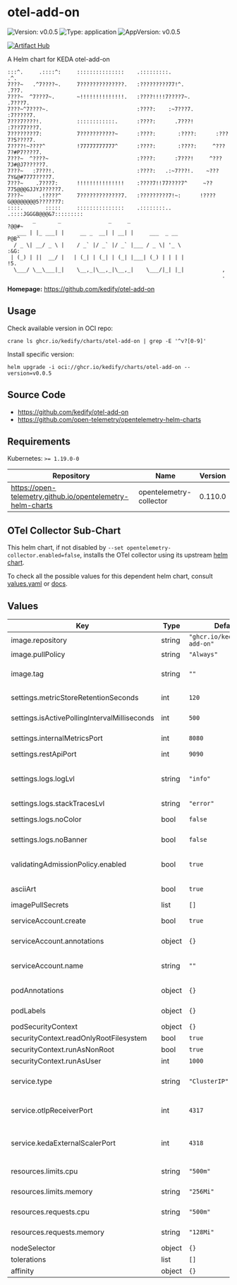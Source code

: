 # otel-add-on

![Version: v0.0.5](https://img.shields.io/badge/Version-v0.0.5-informational?style=flat-square) ![Type: application](https://img.shields.io/badge/Type-application-informational?style=flat-square) ![AppVersion: v0.0.5](https://img.shields.io/badge/AppVersion-v0.0.5-informational?style=flat-square)

[![Artifact Hub](https://img.shields.io/endpoint?url=https://artifacthub.io/badge/repository/otel-add-on)](https://artifacthub.io/packages/search?repo=otel-add-on)

A Helm chart for KEDA otel-add-on

```
:::^.     .::::^:     :::::::::::::::    .:::::::::.                   .^.
7???~   .^7????~.     7??????????????.   :?????????77!^.              .7?7.
7???~  ^7???7~.       ~!!!!!!!!!!!!!!.   :????!!!!7????7~.           .7???7.
7???~^7????~.                            :????:    :~7???7.         :7?????7.
7???7????!.           ::::::::::::.      :????:      .7???!        :7??77???7.
7????????7:           7???????????~      :????:       :????:      :???7?5????7.
7????!~????^          !77777777777^      :????:       :????:     ^???7?#P7????7.
7???~  ^????~                            :????:      :7???!     ^???7J#@J7?????7.
7???~   :7???!.                          :????:   .:~7???!.    ~???7Y&@#7777????7.
7???~    .7???7:      !!!!!!!!!!!!!!!    :????7!!77????7^     ~??775@@@GJJYJ?????7.
7???~     .!????^     7?????????????7.   :?????????7!~:      !????G@@@@@@@@5??????7:
::::.       :::::     :::::::::::::::    .::::::::..        .::::JGGGB@@@&7:::::::::
        _       _               _     _                               ?@@#~
   ___ | |_ ___| |     __ _  __| | __| |     ___  _ __                P@B^
  / _ \| __/ _ \ |    / _` |/ _` |/ _` |___ / _ \| '_ \             :&G:
 | (_) | ||  __/ |   | (_| | (_| | (_| |___| (_) | | | |            !5.
  \___/ \__\___|_|    \__,_|\__,_|\__,_|    \___/|_| |_|            ,
                                                                    .
```

**Homepage:** <https://github.com/kedify/otel-add-on>

## Usage

Check available version in OCI repo:
```
crane ls ghcr.io/kedify/charts/otel-add-on | grep -E '^v?[0-9]'
```

Install specific version:
```
helm upgrade -i oci://ghcr.io/kedify/charts/otel-add-on --version=v0.0.5
```

## Source Code

* <https://github.com/kedify/otel-add-on>
* <https://github.com/open-telemetry/opentelemetry-helm-charts>

## Requirements

Kubernetes: `>= 1.19.0-0`

| Repository | Name | Version |
|------------|------|---------|
| https://open-telemetry.github.io/opentelemetry-helm-charts | opentelemetry-collector | 0.110.0 |

## OTel Collector Sub-Chart

This helm chart, if not disabled by `--set opentelemetry-collector.enabled=false`, installs the OTel collector using
its upstream [helm chart](https://github.com/open-telemetry/opentelemetry-helm-charts/tree/main/charts/opentelemetry-collector).

To check all the possible values for this dependent helm chart, consult [values.yaml](https://github.com/open-telemetry/opentelemetry-helm-charts/blob/main/charts/opentelemetry-collector/values.yaml)
or [docs](https://github.com/open-telemetry/opentelemetry-helm-charts/blob/main/charts/opentelemetry-collector/README.md).

## Values

| Key | Type | Default | Description |
|-----|------|---------|-------------|
| image.repository | string | `"ghcr.io/kedify/otel-add-on"` | Image to use for the Deployment |
| image.pullPolicy | string | `"Always"` | Image pull policy, consult [docs](https://kubernetes.io/docs/concepts/containers/images/#image-pull-policy) |
| image.tag | string | `""` | Image version to use for the Deployment, if not specified, it defaults to `.Chart.AppVersion` |
| settings.metricStoreRetentionSeconds | int | `120` | how long the metrics should be kept in the short term (in memory) storage |
| settings.isActivePollingIntervalMilliseconds | int | `500` | how often (in milliseconds) should the IsActive method be tried |
| settings.internalMetricsPort | int | `8080` | internal (mostly golang) metrics will be exposed on `:8080/metrics` |
| settings.restApiPort | int | `9090` | port where rest api should be listening |
| settings.logs.logLvl | string | `"info"` | Can be one of 'debug', 'info', 'error', or any integer value > 0 which corresponds to custom debug levels of increasing verbosity |
| settings.logs.stackTracesLvl | string | `"error"` | one of: info, error, panic |
| settings.logs.noColor | bool | `false` | if anything else than 'false', the log will not contain colors |
| settings.logs.noBanner | bool | `false` | if anything else than 'false', the log will not print the ascii logo |
| validatingAdmissionPolicy.enabled | bool | `true` | whether the ValidatingAdmissionPolicy and ValidatingAdmissionPolicyBinding resources should be also rendered |
| asciiArt | bool | `true` | should the ascii logo be printed when this helm chart is installed |
| imagePullSecrets | list | `[]` | [details](https://kubernetes.io/docs/concepts/containers/images/#specifying-imagepullsecrets-on-a-pod) |
| serviceAccount.create | bool | `true` | should the service account be also created and linked in the deployment |
| serviceAccount.annotations | object | `{}` | further custom annotation that will be added on the service account |
| serviceAccount.name | string | `""` | name of the service account, defaults to `otel-add-on.fullname` ~ release name if not overriden |
| podAnnotations | object | `{}` | additional custom pod annotations that will be used for pod |
| podLabels | object | `{}` | additional custom pod labels that will be used for pod |
| podSecurityContext | object | `{}` | [details](https://kubernetes.io/docs/tasks/configure-pod-container/security-context/#set-the-security-context-for-a-pod) |
| securityContext.readOnlyRootFilesystem | bool | `true` | [details](https://kubernetes.io/docs/tasks/configure-pod-container/security-context/) |
| securityContext.runAsNonRoot | bool | `true` | [details](https://kubernetes.io/docs/tasks/configure-pod-container/security-context/#implicit-group-memberships-defined-in-etc-group-in-the-container-image) |
| securityContext.runAsUser | int | `1000` | [details](https://kubernetes.io/docs/tasks/configure-pod-container/security-context/#implicit-group-memberships-defined-in-etc-group-in-the-container-image) |
| service.type | string | `"ClusterIP"` | Under this service, the otel add on needs to be reachable by KEDA operator and OTel collector ([details](https://kubernetes.io/docs/concepts/services-networking/service/#publishing-services-service-types)) |
| service.otlpReceiverPort | int | `4317` | OTLP receiver will be opened on this port. OTel exporter configured in the OTel collector needs to have this value set. |
| service.kedaExternalScalerPort | int | `4318` | KEDA external scaler will be opened on this port. ScaledObject's `.spec.triggers[].metadata.scalerAddress` needs to be set to this svc and this port. |
| resources.limits.cpu | string | `"500m"` | cpu limit for the pod, enforced by cgroups ([details](https://kubernetes.io/docs/concepts/configuration/manage-resources-containers/)) |
| resources.limits.memory | string | `"256Mi"` | memory limit for the pod, used by oomkiller ([details](https://kubernetes.io/docs/concepts/configuration/manage-resources-containers/)) |
| resources.requests.cpu | string | `"500m"` | cpu request for the pod, used by k8s scheduler ([details](https://kubernetes.io/docs/concepts/configuration/manage-resources-containers/)) |
| resources.requests.memory | string | `"128Mi"` | memory request for the pod, used by k8s scheduler ([details](https://kubernetes.io/docs/concepts/configuration/manage-resources-containers/)) |
| nodeSelector | object | `{}` | [details](https://kubernetes.io/docs/concepts/scheduling-eviction/assign-pod-node/#nodeselector) |
| tolerations | list | `[]` | [details](https://kubernetes.io/docs/concepts/scheduling-eviction/taint-and-toleration/) |
| affinity | object | `{}` | [details](https://kubernetes.io/docs/concepts/scheduling-eviction/assign-pod-node/#affinity-and-anti-affinity) |
